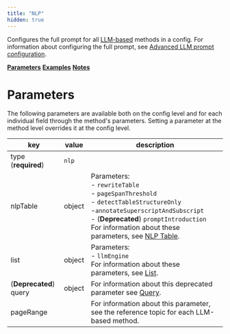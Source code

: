 ```yaml
---
title: "NLP"
hidden: true
---
```




 Configures the full prompt for all [LLM-based](doc:llm-based-methods) methods in a config. For information about configuring the full prompt, see [Advanced LLM prompt configuration](doc:prompt#full-prompt).

[**Parameters**](doc:nlp#parameters)
[**Examples**](doc:nlp#examples)
[**Notes**](doc:nlp#notes)

Parameters
====

The following parameters are available both on the config level and for each individual field through the method's parameters. Setting a parameter at the method level overrides it at the config level.

| key                    | value  | description                                                  |
| ---------------------- | ------ | ------------------------------------------------------------ |
| type (**required**)    | `nlp`  |                                                              |
| nlpTable               | object | Parameters:<br/>- `rewriteTable`<br/>- `pageSpanThreshold`<br/>- `detectTableStructureOnly`<br/>-`annotateSuperscriptAndSubscript`<br/>- (**Deprecated**) `promptIntroduction`<br/>For information about these parameters, see [NLP Table](doc:nlp-table#parameters). |
| list                   | object | Parameters:<br/>- `llmEngine`<br/>For information about these parameters, see [List](doc:list#parameters). |
| (**Deprecated**) query | object | For information about this deprecated parameter see [Query](doc:deprecated-query). |
| pageRange              |        | For information about this parameter, see the reference topic for each LLM-based method. |

